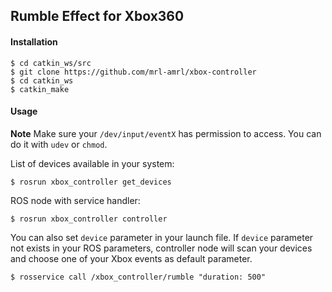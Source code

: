 ## Rumble Effect for Xbox360

#### Installation

```
$ cd catkin_ws/src
$ git clone https://github.com/mrl-amrl/xbox-controller
$ cd catkin_ws
$ catkin_make
```

#### Usage

**Note** Make sure your `/dev/input/eventX` has permission to access. You can do it with `udev` or `chmod`.

List of devices available in your system:

```
$ rosrun xbox_controller get_devices
```

ROS node with service handler:

```
$ rosrun xbox_controller controller
```

You can also set `device` parameter in your launch file. If `device` parameter not exists in your ROS parameters, controller node will scan your devices and choose one of your Xbox events as default parameter.

```
$ rosservice call /xbox_controller/rumble "duration: 500"
```
